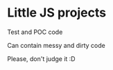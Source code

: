 # Little JS projects

Test and POC code

Can contain messy and dirty code

Please, don't judge it :D
